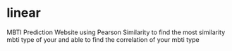 # linear

MBTI Prediction Website using Pearson Similarity to find the most similarity mbti type of your and able to find the correlation of your mbti type
